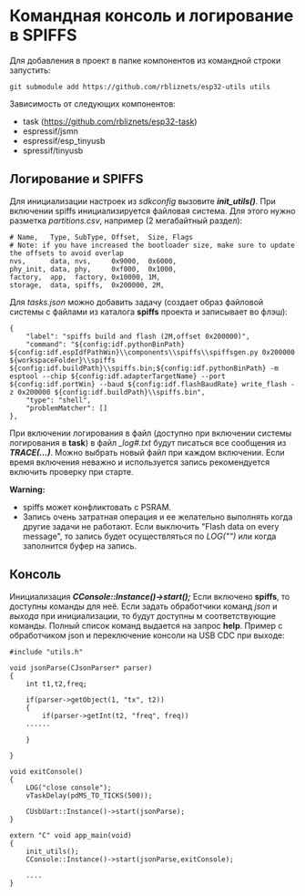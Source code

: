 # Командная консоль и логирование в SPIFFS
Для добавления в проект в папке компонентов из командной строки запустить:    

    git submodule add https://github.com/rbliznets/esp32-utils utils

Зависимость от следующих компонентов:
- task (https://github.com/rbliznets/esp32-task)
- espressif/jsmn
- espressif/esp_tinyusb
- spressif/tinyusb
  
## Логирование и SPIFFS
Для инициализации настроек из *sdkconfig* вызовите ***init_utils()***.
При включении spiffs инициализируется файловая система. Для этого нужно разметка *partitions.csv*, например (2 мегабайтный раздел):

    # Name,   Type, SubType, Offset,  Size, Flags
    # Note: if you have increased the bootloader size, make sure to update the offsets to avoid overlap
    nvs,      data, nvs,     0x9000,  0x6000,
    phy_init, data, phy,     0xf000,  0x1000,
    factory,  app,  factory, 0x10000, 1M,
    storage,  data, spiffs,  0x200000, 2M,

Для *tasks.json* можно добавить задачу (создает образ файловой системы с файлами из каталога **spiffs** проекта и записывает во флэш):

    {
        "label": "spiffs build and flash (2M,offset 0x200000)",
        "command": "${config:idf.pythonBinPath} ${config:idf.espIdfPathWin}\\components\\spiffs\\spiffsgen.py 0x200000 ${workspaceFolder}\\spiffs ${config:idf.buildPath}\\spiffs.bin;${config:idf.pythonBinPath} -m esptool --chip ${config:idf.adapterTargetName} --port ${config:idf.portWin} --baud ${config:idf.flashBaudRate} write_flash -z 0x200000 ${config:idf.buildPath}\\spiffs.bin",
        "type": "shell",
        "problemMatcher": []
    },

При включении логирования в файл (доступно при включении системы логирования в **task**) в файл *_log#.txt* будут писаться все сообщения из ***TRACE(...)***. Можно выбрать новый файл при каждом включении.
Если время включения неважно и используется запись рекомендуется включить проверку при старте.

**Warning:** 
- spiffs может конфликтовать с PSRAM.
- Запись очень затратная операция и ее желательно выполнять когда другие задачи не работают. Если выключить "Flash data on every message", то запись будет осуществляться по *LOG("")* или когда заполнится буфер на запись.

## Консоль
Инициализация ***CConsole::Instance()->start();***
Если включено **spiffs**, то доступны команды для неё. Если задать обработчики команд *json* и *выхода* при инициализации, то будут доступны м соответствующие команды. Полный список команд выдается на запрос **help**.
Пример с обработчиком json и переключение консоли на USB CDC при выходе:

    #include "utils.h"
    
    void jsonParse(CJsonParser* parser)
    {
        int t1,t2,freq;
    
        if(parser->getObject(1, "tx", t2))
        {
            if(parser->getInt(t2, "freq", freq))
        ......

        }

    }

    void exitConsole()
    {
        LOG("close console");
        vTaskDelay(pdMS_TO_TICKS(500));

        CUsbUart::Instance()->start(jsonParse);
    }

    extern "C" void app_main(void)
    {
        init_utils();
        CConsole::Instance()->start(jsonParse,exitConsole);

        ....
    }
